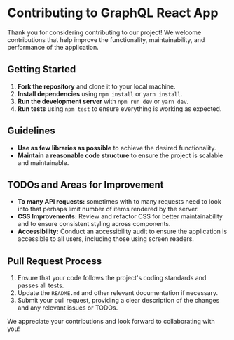 # Contributing to GraphQL React App

Thank you for considering contributing to our project! We welcome contributions that help improve the functionality, maintainability, and performance of the application.

## Getting Started

1. **Fork the repository** and clone it to your local machine.
2. **Install dependencies** using `npm install` or `yarn install`.
3. **Run the development server** with `npm run dev` or `yarn dev`.
4. **Run tests** using `npm test` to ensure everything is working as expected.

## Guidelines

- **Use as few libraries as possible** to achieve the desired functionality.
- **Maintain a reasonable code structure** to ensure the project is scalable and maintainable.

## TODOs and Areas for Improvement

- **To many API requests:** sometimes with to many requests need to look into that perhaps limit number of items rendered by the server.
- **CSS Improvements:** Review and refactor CSS for better maintainability and to ensure consistent styling across components.
- **Accessibility:** Conduct an accessibility audit to ensure the application is accessible to all users, including those using screen readers.

## Pull Request Process

1. Ensure that your code follows the project's coding standards and passes all tests.
2. Update the `README.md` and other relevant documentation if necessary.
3. Submit your pull request, providing a clear description of the changes and any relevant issues or TODOs.

We appreciate your contributions and look forward to collaborating with you!
